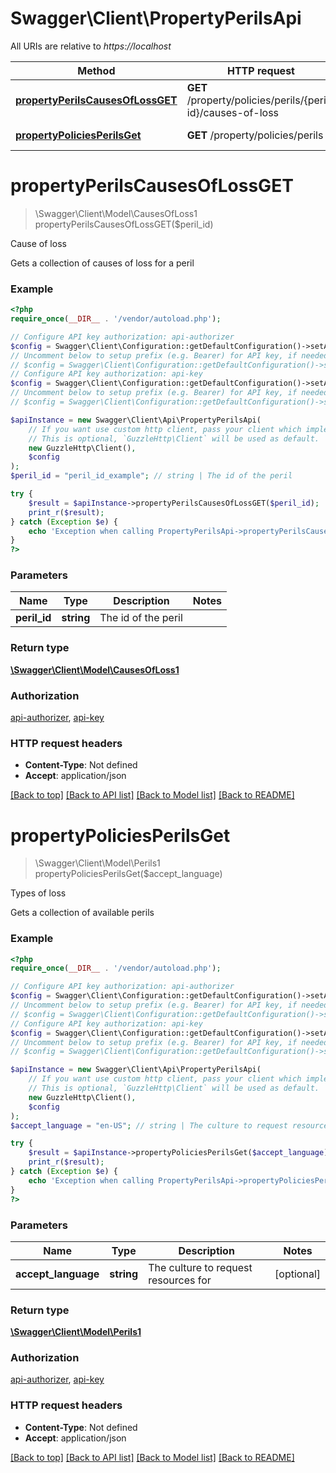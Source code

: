 # Swagger\Client\PropertyPerilsApi

All URIs are relative to *https://localhost*

Method | HTTP request | Description
------------- | ------------- | -------------
[**propertyPerilsCausesOfLossGET**](PropertyPerilsApi.md#propertyPerilsCausesOfLossGET) | **GET** /property/policies/perils/{peril-id}/causes-of-loss | Cause of loss
[**propertyPoliciesPerilsGet**](PropertyPerilsApi.md#propertyPoliciesPerilsGet) | **GET** /property/policies/perils | Types of loss


# **propertyPerilsCausesOfLossGET**
> \Swagger\Client\Model\CausesOfLoss1 propertyPerilsCausesOfLossGET($peril_id)

Cause of loss

Gets a collection of causes of loss for a peril

### Example
```php
<?php
require_once(__DIR__ . '/vendor/autoload.php');

// Configure API key authorization: api-authorizer
$config = Swagger\Client\Configuration::getDefaultConfiguration()->setApiKey('x-api-key', 'YOUR_API_KEY');
// Uncomment below to setup prefix (e.g. Bearer) for API key, if needed
// $config = Swagger\Client\Configuration::getDefaultConfiguration()->setApiKeyPrefix('x-api-key', 'Bearer');
// Configure API key authorization: api-key
$config = Swagger\Client\Configuration::getDefaultConfiguration()->setApiKey('x-api-key', 'YOUR_API_KEY');
// Uncomment below to setup prefix (e.g. Bearer) for API key, if needed
// $config = Swagger\Client\Configuration::getDefaultConfiguration()->setApiKeyPrefix('x-api-key', 'Bearer');

$apiInstance = new Swagger\Client\Api\PropertyPerilsApi(
    // If you want use custom http client, pass your client which implements `GuzzleHttp\ClientInterface`.
    // This is optional, `GuzzleHttp\Client` will be used as default.
    new GuzzleHttp\Client(),
    $config
);
$peril_id = "peril_id_example"; // string | The id of the peril

try {
    $result = $apiInstance->propertyPerilsCausesOfLossGET($peril_id);
    print_r($result);
} catch (Exception $e) {
    echo 'Exception when calling PropertyPerilsApi->propertyPerilsCausesOfLossGET: ', $e->getMessage(), PHP_EOL;
}
?>
```

### Parameters

Name | Type | Description  | Notes
------------- | ------------- | ------------- | -------------
 **peril_id** | **string**| The id of the peril |

### Return type

[**\Swagger\Client\Model\CausesOfLoss1**](../Model/CausesOfLoss1.md)

### Authorization

[api-authorizer](../../README.md#api-authorizer), [api-key](../../README.md#api-key)

### HTTP request headers

 - **Content-Type**: Not defined
 - **Accept**: application/json

[[Back to top]](#) [[Back to API list]](../../README.md#documentation-for-api-endpoints) [[Back to Model list]](../../README.md#documentation-for-models) [[Back to README]](../../README.md)

# **propertyPoliciesPerilsGet**
> \Swagger\Client\Model\Perils1 propertyPoliciesPerilsGet($accept_language)

Types of loss

Gets a collection of available perils

### Example
```php
<?php
require_once(__DIR__ . '/vendor/autoload.php');

// Configure API key authorization: api-authorizer
$config = Swagger\Client\Configuration::getDefaultConfiguration()->setApiKey('x-api-key', 'YOUR_API_KEY');
// Uncomment below to setup prefix (e.g. Bearer) for API key, if needed
// $config = Swagger\Client\Configuration::getDefaultConfiguration()->setApiKeyPrefix('x-api-key', 'Bearer');
// Configure API key authorization: api-key
$config = Swagger\Client\Configuration::getDefaultConfiguration()->setApiKey('x-api-key', 'YOUR_API_KEY');
// Uncomment below to setup prefix (e.g. Bearer) for API key, if needed
// $config = Swagger\Client\Configuration::getDefaultConfiguration()->setApiKeyPrefix('x-api-key', 'Bearer');

$apiInstance = new Swagger\Client\Api\PropertyPerilsApi(
    // If you want use custom http client, pass your client which implements `GuzzleHttp\ClientInterface`.
    // This is optional, `GuzzleHttp\Client` will be used as default.
    new GuzzleHttp\Client(),
    $config
);
$accept_language = "en-US"; // string | The culture to request resources for

try {
    $result = $apiInstance->propertyPoliciesPerilsGet($accept_language);
    print_r($result);
} catch (Exception $e) {
    echo 'Exception when calling PropertyPerilsApi->propertyPoliciesPerilsGet: ', $e->getMessage(), PHP_EOL;
}
?>
```

### Parameters

Name | Type | Description  | Notes
------------- | ------------- | ------------- | -------------
 **accept_language** | **string**| The culture to request resources for | [optional]

### Return type

[**\Swagger\Client\Model\Perils1**](../Model/Perils1.md)

### Authorization

[api-authorizer](../../README.md#api-authorizer), [api-key](../../README.md#api-key)

### HTTP request headers

 - **Content-Type**: Not defined
 - **Accept**: application/json

[[Back to top]](#) [[Back to API list]](../../README.md#documentation-for-api-endpoints) [[Back to Model list]](../../README.md#documentation-for-models) [[Back to README]](../../README.md)

